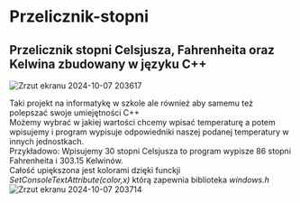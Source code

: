 # Przelicznik-stopni
## Przelicznik stopni Celsjusza, Fahrenheita oraz Kelwina zbudowany w języku C++</br>
![Zrzut ekranu 2024-10-07 203617](https://github.com/user-attachments/assets/b4f7605a-9746-427f-a333-65c29416bb9b)



Taki projekt na informatykę w szkole ale również aby samemu też polepszać swoje umiejętności C++</br>
Możemy wybrać w jakiej wartości chcemy wpisać temperaturę a potem wpisujemy i program wypisuje odpowiedniki naszej podanej temperatury w innych jednostkach. </br>
Przykładowo: Wpisujemy 30 stopni Celsjusza to program wypisze 86 stopni Fahrenheita i 303.15 Kelwinów.</br>
Całość upiększona jest kolorami dzięki funckji <i>SetConsoleTextAttribute(color,x)</i> którą zapewnia biblioteka <i>windows.h</i>
![Zrzut ekranu 2024-10-07 203714](https://github.com/user-attachments/assets/e2a6c518-1228-4796-b37d-93599fe26d18)




